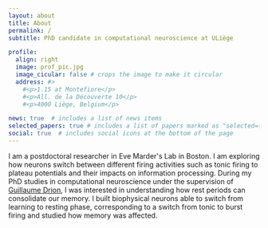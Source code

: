```yaml
---
layout: about
title: About
permalink: /
subtitle: PhD candidate in computational neuroscience at ULiège

profile:
  align: right
  image: prof_pic.jpg
  image_cicular: false # crops the image to make it circular
  address: #>
    #<p>1.15 at Montefiore</p>
    #<p>All. de la Découverte 10</p>
    #<p>4000 Liège, Belgium</p>

news: true  # includes a list of news items
selected_papers: true # includes a list of papers marked as "selected={true}"
social: true  # includes social icons at the bottom of the page
---
```


I am a postdoctoral researcher in Eve Marder's Lab in Boston. I am exploring how neurons switch between different firing activities such as tonic firing to plateau potentials and their impacts on information processing. During my PhD studies in computational neuroscience under the supervision of [Guillaume Drion](https://sites.google.com/site/gdrion25/), I was interested in understanding how rest periods can consolidate our memory. I built biophysical neurons able to switch from learning to resting phase, corresponding to a switch from tonic to burst firing and studied how memory was affected. 